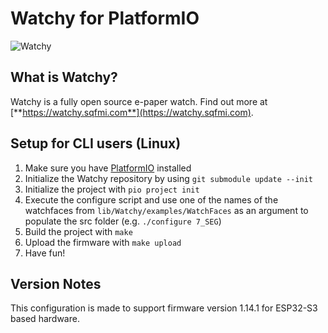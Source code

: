# Watchy for PlatformIO

![Watchy](https://watchy.sqfmi.com/img/watchy_render.png)

## What is Watchy?

Watchy is a fully open source e-paper watch. Find out more at [**https://watchy.sqfmi.com**](https://watchy.sqfmi.com).

## Setup for CLI users (Linux)

1. Make sure you have [PlatformIO](https://platformio.org/) installed
2. Initialize the Watchy repository by using `git submodule update --init`
2. Initialize the project with `pio project init`
3. Execute the configure script and use one of the names of the watchfaces from `lib/Watchy/examples/WatchFaces` as an argument to populate the src folder (e.g. `./configure 7_SEG`)
4. Build the project with `make`
5. Upload the firmware with `make upload`
6. Have fun!

## Version Notes

This configuration is made to support firmware version 1.14.1 for ESP32-S3 based hardware.
